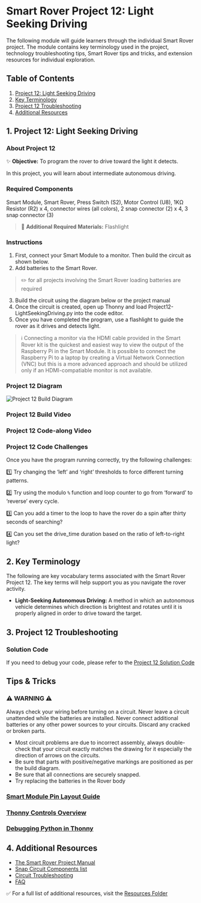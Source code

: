 # Smart Rover Project 12: Light Seeking Driving
The following module will guide learners through the individual Smart Rover project. The module contains key terminology used in the project, technology troubleshooting tips, Smart Rover tips and tricks, and extension resources for individual exploration.

## Table of Contents
1. [Project 12: Light Seeking Driving](#1-Project-12-Light-Seeking-Driving)
2. [Key Terminology](#2-Key-Terminology)
3. [Project 12 Troubleshooting](#3-Project-12-Troubleshooting)
4. [Additional Resources](#4-Additional-Resources)

## 1. Project 12: Light Seeking Driving
### About Project 12
:sparkles: **Objective:** To program the rover to drive toward the light it detects.

In this project, you will learn about intermediate autonomous driving.

### Required Components
Smart Module, Smart Rover, Press Switch (S2), Motor Control (U8), 1KΩ Resistor (R2) x 4, connector wires (all colors), 2 snap connector (2) x 4, 3 snap connector (3)
> :flashlight: **Additional Required Materials:** Flashlight

### Instructions
1. First, connect your Smart Module to a monitor. Then build the circuit as shown below.
2. Add batteries to the Smart Rover.
> :pencil2: for all projects involving the Smart Rover loading batteries are required
3. Build the circuit using the diagram below or the project manual
4. Once the circuit is created, open up Thonny and load Project12-LightSeekingDriving.py into the code editor. 
5. Once you have completed the program, use a flashlight to guide the rover as it drives and detects light.

> :information_source: Connecting a monitor via the HDMI cable provided in the Smart Rover kit is the quickest and easiest way to view the output of the Raspberry Pi in the Smart Module. It is possible to connect the Raspberry Pi to a laptop by creating a Virtual Network Connection (VNC) but this is a more advanced approach and should be utilized only if an HDMI-compatiable monitor is not available.

### Project 12 Diagram
![Project 12 Build Diagram](https://articulateusercontent.com/rise/courses/K4O9aPmKUezeewmXR5nJV18joQmIGeYs/Uzcq6SQSW1d_Xxcp.jpg)

### Project 12 Build Video
### Project 12 Code-along Video

### Project 12 Code Challenges
Once you have the program running correctly, try the following challenges:

:one: Try changing the ‘left’ and ‘right’ thresholds to force different turning patterns. 

:two: Try using the modulo `%` function and loop counter to go from ‘forward’ to ‘reverse’ every cycle. 

:three: Can you add a timer to the loop to have the rover do a spin after thirty seconds of searching?

:four: Can you set the drive_time duration based on the ratio of left-to-right light?

## 2. Key Terminology
The following are key vocabulary terms associated with the Smart Rover Project 12.  The key terms will help support you as you navigate the rover activity. 
- **Light-Seeking Autonomous Driving:** A method in which an autonomous vehicle determines which direction is brightest and rotates until it is properly aligned in order to drive toward the target.

## 3. Project 12 Troubleshooting

### Solution Code
If you need to debug your code, please refer to the [Project 12 Solution Code](../Resources/Solutions/Project12_LightSeekingDriving_Solution.py)

## Tips & Tricks
### :warning: **WARNING** :warning: 
Always check your wiring before turning on a circuit. Never leave a circuit unattended while the batteries are installed. Never connect additional batteries or any other power sources to your circuits. Discard any cracked or broken parts.
- Most circuit problems are due to incorrect assembly, always double-check that your circuit exactly matches the drawing for it especially the direction of arrows on the circuits. 
- Be sure that parts with positive/negative markings are positioned as per the build diagram.
- Be sure that all connections are securely snapped.
- Try replacing the batteries in the Rover body

### [Smart Module Pin Layout Guide](../Resources/smart-module-pinout.jpg)
### [Thonny Controls Overview](../Resources/introduction-to-raspberry-pi.pdf)
### [Debugging Python in Thonny](../Resources/introduction-to-raspberry-pi.pdf)

## 4. Additional Resources
- [The Smart Rover Project Manual](../Resources/Smart-Rover-Manual.pdf)
- [Snap Circuit Components list](../Resources/snap-circuit-components.pdf)
- [Circuit Troubleshooting](../Resources/introduction-to-electricity.pdf)
- [FAQ]()

✅ For a full list of additional resources, visit the [Resources Folder](../Resources/README.md)

